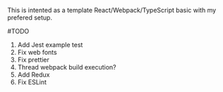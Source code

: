 This is intented as a template React/Webpack/TypeScript basic with my prefered setup.

#TODO

1. Add Jest example test
1. Fix web fonts
1. Fix prettier 
1. Thread webpack build execution?
1. Add Redux
1. Fix ESLint